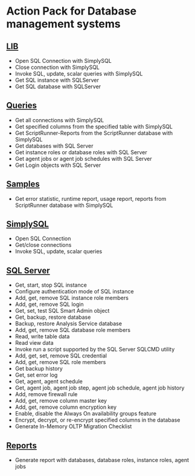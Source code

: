 # Action Pack for Database management systems

## [LIB](./_LIB__)

+ Open SQL Connection with SimplySQL
+ Close connection with SimplySQL
+ Invoke SQL, update, scalar queries with SimplySQL
+ Get SQL instance with SQLServer
+ Get SQL database with SQLServer

## [Queries](./_QUERY_)

+ Get all connections with SimplySQL
+ Get specified columns from the specified table with SimplySQL
+ Get ScriptRunner-Reports from the ScriptRunner database with SimplySQL
+ Get databases with SQL Server
+ Get instance roles or database roles with SQL Server
+ Get agent jobs or agent job schedules with SQL Server
+ Get Login objects with SQL Server

## [Samples](./Samples)

+ Get error statistic, runtime report, usage report, reports from ScriptRunner database with SimplySQL

## [SimplySQL](./SimplySQL)

+ Open SQL Connection
+ Get/close connections
+ Invoke SQL, update, scalar queries

## [SQL Server](./SQLServer)

+ Get, start, stop SQL instance
+ Configure authentication mode of SQL instance
+ Add, get, remove SQL instance role members
+ Add, get, remove SQL login
+ Get, set, test SQL Smart Admin object 
+ Get, backup, restore database
+ Backup, restore Analysis Service database
+ Add, get, remove SQL database role members
+ Read, write table data
+ Read view data
+ Invoke run a script supported by the SQL Server SQLCMD utility
+ Add, get, set, remove SQL credential
+ Add, get, remove SQL role members
+ Get backup history
+ Get, set error log
+ Get, agent, agent schedule
+ Get, agent job, agent job step, agent job schedule, agent job history
+ Add, remove firewall rule
+ Add, get, remove column master key
+ Add, get, remove column encryption key
+ Enable, disable the Always On availability groups feature
+ Encrypt, decrypt, or re-encrypt specified columns in the database
+ Generate In-Memory OLTP Migration Checklist

## [Reports](./_REPORTS_)
+ Generate report with databases, database roles, instance roles, agent jobs